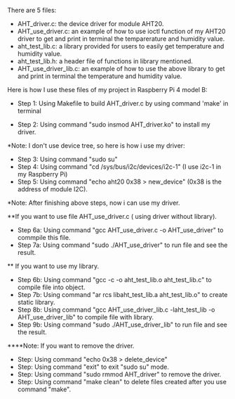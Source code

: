 There are 5 files: 
- AHT_driver.c: the device driver for module AHT20.
- AHT_use_driver.c: an example of how to use ioctl function of my AHT20 driver to get and print in terminal the temparerature and humidity value.
- aht_test_lib.c: a library provided for users to easily get temperature and humidity value.
- aht_test_lib.h: a header file of functions in library mentioned.
- AHT_use_driver_lib.c: an example of how to use the above library to get and print in terminal the temperature and humidity value.  

Here is how I use these files of my project in Raspberry Pi 4 model B:
+ Step 1: Using Makefile to build AHT_driver.c by using command 'make' in terminal

+ Step 2: Using command "sudo insmod AHT_driver.ko" to install my driver.

*Note: I don't use device tree, so here is how i use my driver:
+ Step 3: Using command "sudo su"
+ Step 4: Using command "cd /sys/bus/i2c/devices/i2c-1" (I use i2c-1 in my Raspberry Pi)
+ Step 5: Using command "echo aht20 0x38 > new_device" (0x38 is the address of module I2C). 



*Note: After finishing above steps, now i can use my driver.

**If you want to use file AHT_use_driver.c ( using driver without library). 
+ Step 6a: Using command "gcc AHT_use_driver.c -o AHT_use_driver" to commpile this file. 
+ Step 7a: Using command "sudo ./AHT_use_driver" to run file and see the result.


** If you want to use my library.

+ Step 6b: Using command "gcc -c -o aht_test_lib.o aht_test_lib.c" to compile file into object.
+ Step 7b: Using command "ar rcs libaht_test_lib.a aht_test_lib.o" to create static library.
+ Step 8b: Using command "gcc AHT_use_driver_lib.c -laht_test_lib -o AHT_use_driver_lib" to compile file with library.
+ Step 9b: Using command "sudo ./AHT_use_driver_lib" to run file and see the result.


****Note: If you want to remove the driver.
+ Step: Using command "echo 0x38 > delete_device"
+ Step: Using command "exit" to exit "sudo su" mode.
+ Step: Using command "sudo rmmod AHT_driver" to remove the driver.
+ Step: Using command "make clean" to delete files created after you use command "make".
